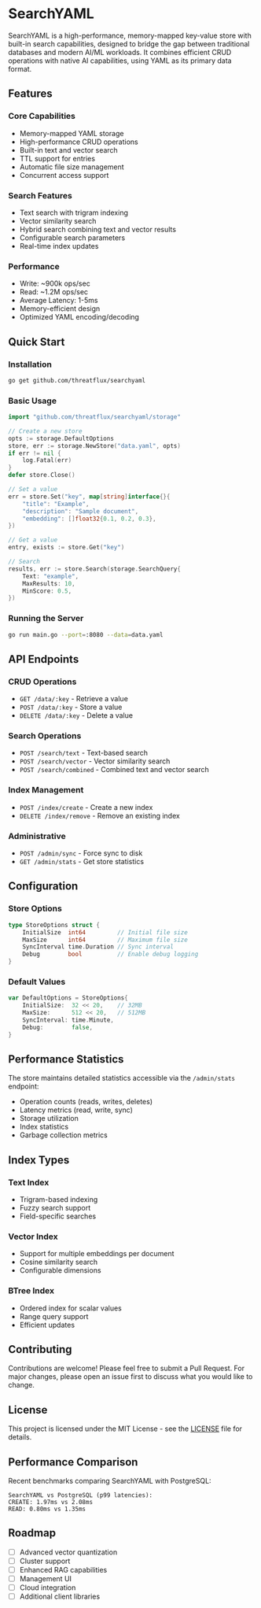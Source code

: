 # SearchYAML

SearchYAML is a high-performance, memory-mapped key-value store with built-in search capabilities, designed to bridge the gap between traditional databases and modern AI/ML workloads. It combines efficient CRUD operations with native AI capabilities, using YAML as its primary data format.

## Features

### Core Capabilities
- Memory-mapped YAML storage
- High-performance CRUD operations
- Built-in text and vector search
- TTL support for entries
- Automatic file size management
- Concurrent access support

### Search Features
- Text search with trigram indexing
- Vector similarity search
- Hybrid search combining text and vector results
- Configurable search parameters
- Real-time index updates

### Performance
- Write: ~900k ops/sec
- Read: ~1.2M ops/sec
- Average Latency: 1-5ms
- Memory-efficient design
- Optimized YAML encoding/decoding

## Quick Start

### Installation
```bash
go get github.com/threatflux/searchyaml
```

### Basic Usage
```go
import "github.com/threatflux/searchyaml/storage"

// Create a new store
opts := storage.DefaultOptions
store, err := storage.NewStore("data.yaml", opts)
if err != nil {
    log.Fatal(err)
}
defer store.Close()

// Set a value
err = store.Set("key", map[string]interface{}{
    "title": "Example",
    "description": "Sample document",
    "embedding": []float32{0.1, 0.2, 0.3},
})

// Get a value
entry, exists := store.Get("key")

// Search
results, err := store.Search(storage.SearchQuery{
    Text: "example",
    MaxResults: 10,
    MinScore: 0.5,
})
```

### Running the Server
```bash
go run main.go --port=:8080 --data=data.yaml
```

## API Endpoints

### CRUD Operations
- `GET /data/:key` - Retrieve a value
- `POST /data/:key` - Store a value
- `DELETE /data/:key` - Delete a value

### Search Operations
- `POST /search/text` - Text-based search
- `POST /search/vector` - Vector similarity search
- `POST /search/combined` - Combined text and vector search

### Index Management
- `POST /index/create` - Create a new index
- `DELETE /index/remove` - Remove an existing index

### Administrative
- `POST /admin/sync` - Force sync to disk
- `GET /admin/stats` - Get store statistics

## Configuration

### Store Options
```go
type StoreOptions struct {
    InitialSize  int64         // Initial file size
    MaxSize      int64         // Maximum file size
    SyncInterval time.Duration // Sync interval
    Debug        bool          // Enable debug logging
}
```

### Default Values
```go
var DefaultOptions = StoreOptions{
    InitialSize:  32 << 20,    // 32MB
    MaxSize:      512 << 20,   // 512MB
    SyncInterval: time.Minute,
    Debug:        false,
}
```

## Performance Statistics

The store maintains detailed statistics accessible via the `/admin/stats` endpoint:

- Operation counts (reads, writes, deletes)
- Latency metrics (read, write, sync)
- Storage utilization
- Index statistics
- Garbage collection metrics

## Index Types

### Text Index
- Trigram-based indexing
- Fuzzy search support
- Field-specific searches

### Vector Index
- Support for multiple embeddings per document
- Cosine similarity search
- Configurable dimensions

### BTree Index
- Ordered index for scalar values
- Range query support
- Efficient updates

## Contributing

Contributions are welcome! Please feel free to submit a Pull Request. For major changes, please open an issue first to discuss what you would like to change.

## License

This project is licensed under the MIT License - see the [LICENSE](LICENSE) file for details.

## Performance Comparison

Recent benchmarks comparing SearchYAML with PostgreSQL:

```
SearchYAML vs PostgreSQL (p99 latencies):
CREATE: 1.97ms vs 2.08ms
READ: 0.80ms vs 1.35ms
```

## Roadmap

- [ ] Advanced vector quantization
- [ ] Cluster support
- [ ] Enhanced RAG capabilities
- [ ] Management UI
- [ ] Cloud integration
- [ ] Additional client libraries
